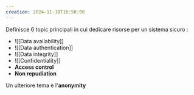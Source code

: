 ```yaml
---
creation: 2024-11-10T16:50:00
---
```

Definisce 6 topic principali in cui dedicare risorse per un sistema sicuro : 
+ ![[Data availability]]
+ ![[Data authentication]]
+ ![[Data integrity]]
+ ![[Confidentiality]]
+ **Access control**
+ **Non repudiation**

Un ulteriore tema è l'**anonymity** 